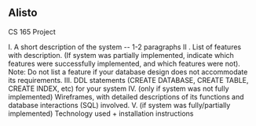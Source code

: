 Alisto
---

CS 165 Project


I.   A short description of the system -- 1-2 paragraphs
II . List of features with description.  (If system was partially implemented, indicate which features were successfully implemented, and which features were not). Note: Do not list a feature if your database design does not accommodate its requirements.
III. DDL statements (CREATE DATABASE, CREATE TABLE, CREATE INDEX, etc) for your system
IV. (only if system was not fully implemented) Wireframes, with detailed descriptions of its functions and database interactions (SQL) involved.
V. (if system was fully/partially implemented) Technology used + installation instructions


